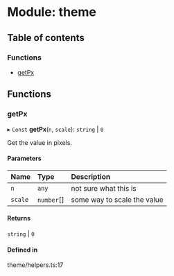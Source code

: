 # Module: theme

## Table of contents

### Functions

- [getPx](theme.md#getpx)

## Functions

### getPx

▸ `Const` **getPx**(`n`, `scale`): `string` \| ``0``

Get the value in pixels.

#### Parameters

| Name | Type | Description |
| :------ | :------ | :------ |
| `n` | `any` | not sure what this is |
| `scale` | `number`[] | some way to scale the value |

#### Returns

`string` \| ``0``

#### Defined in

theme/helpers.ts:17
